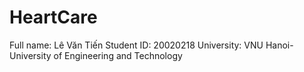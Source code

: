 # HeartCare
Full name: Lê Văn Tiến
Student ID: 20020218
University: VNU Hanoi-University of Engineering and Technology
